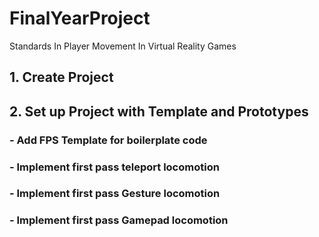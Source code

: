 # FinalYearProject
Standards In Player Movement In Virtual Reality Games

## 1. Create Project ##

## 2. Set up Project with Template and Prototypes ##

### - Add FPS Template for boilerplate code ###
### - Implement first pass teleport locomotion ###
### - Implement first pass Gesture locomotion ###
### - Implement first pass Gamepad locomotion ###
